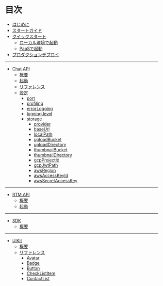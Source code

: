 # 目次

* [はじめに](README.md)
* [スタートガイド](start-guide.md)
* [クイックスタート]()
    * [ローカル環境で起動](quick-start/local.md)
    * [PaaSで起動](quick-start/paas.md)
* [プロダクションデプロイ](production-deploy.md)
***
* [Chat API]()
    * [概要](chat-api/README.md)
    * [起動](chat-api/launch.md)
    * [リファレンス](chat-api/reference.md)
    * [設定](chat-api/settings.md)
        * [port](chat-api/settings.md#port)
        * [profiling](chat-api/settings.md#profiling)
        * [errorLogging](chat-api/settings.md#errorlogging)
        * [logging.level](chat-api/settings.md#logginglevel)
        * [storage]()
            * [provider](chat-api/settings.md#storageprovider)
            * [baseUrl](chat-api/settings.md#storagebaseUrl)
            * [localPath](chat-api/settings.md#storagelocalpath)
            * [uploadBucket](chat-api/settings.md#storageuploadbucket)
            * [uploadDirectory](chat-api/settings.md#storageuploaddirectory)
            * [thumbnailBucket](chat-api/settings.md#storagethumbnailbucket)
            * [thumbnailDirectory](chat-api/settings.md#storagethumbnaildirectory)
            * [gcpProjectId](chat-api/settings.md#storagegcpprojectid)
            * [gcpJwtPath](chat-api/settings.md#storagegcpjwtpath)
            * [awsRegion](chat-api/settings.md#storageawsregion)
            * [awsAccessKeyId](chat-api/settings.md#storageawsaccesskeyid)
            * [awsSecretAccessKey](chat-api/settings.md#storageawssecretaccesskey)
***
* [RTM API]()
    * [概要](rtm-api/README.md)
    * [起動](rtm-api/launch.md)
****
* [SDK]()
    * [概要](sdk/README.md)
***
* [UIKit]()
    * [概要](uikit/README.md)
    * [リファレンス](uikit/reference.md)
        * [Avatar](uikit/reference.md#avatar)
        * [Badge](uikit/reference.md#badge)
        * [Button](uikit/reference.md#button)
        * [CheckListItem](uikit/reference.md#checklistitem)
        * [ContactList](uikit/reference.md#contactlist)
